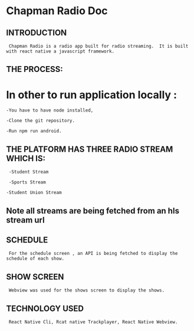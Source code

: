 # Chapman Radio Doc



## INTRODUCTION

     Chapman Radio is a radio app built for radio streaming.  It is built with react native a javascript framework.

## THE PROCESS:

# In other to run application locally :

    -You have to have node installed,

    -Clone the git repository.

    -Run npm run android.
    
## THE PLATFORM HAS THREE RADIO STREAM WHICH IS:

     -Student Stream

     -Sports Stream

    -Student Union Stream

## Note all streams are being fetched from an hls stream url


## SCHEDULE

     For the schedule screen , an API is being fetched to display the  schedule of each show.

## SHOW SCREEN

     Webview was used for the shows screen to display the shows.

## TECHNOLOGY USED 

     React Native Cli, Rcat native Trackplayer, React Native Webview.






